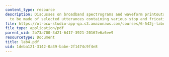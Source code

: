 ```yaml
---
content_type: resource
description: Discusses on broadband spectrograms and waveform printouts which are
  to be made of selected utterances containing various stop and fricative consonants.
file: https://ol-ocw-studio-app-qa.s3.amazonaws.com/courses/6-542j-laboratory-on-the-physiology-acoustics-and-perception-of-speech-fall-2005/1deba12131420a39babe2f1474c9f4e8_lab4.pdf
file_type: application/pdf
parent_uid: 2b73a700-3d21-6417-3921-20167e6a6ee9
resourcetype: Document
title: lab4.pdf
uid: 1deba121-3142-0a39-babe-2f1474c9f4e8
---
```

